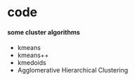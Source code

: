 # code
#### some cluster algorithms

- kmeans
- kmeans++
- kmedoids
- Agglomerative Hierarchical Clustering

